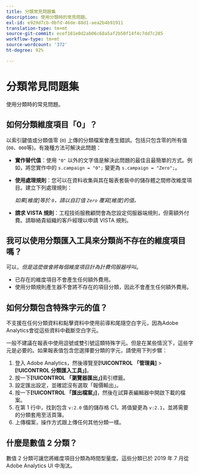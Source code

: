 ```yaml
---
title: 分類常見問題集
description: 使用分類時的常見問題。
exl-id: e929d7cb-0bfd-46de-88d1-aea2b4b91911
translation-type: tm+mt
source-git-commit: ecef181e0d2ab06c68a5af2b50f14f4c7dd7c285
workflow-type: tm+mt
source-wordcount: '372'
ht-degree: 92%

---
```


# 分類常見問題集

使用分類時的常見問題。

## 如何分類維度項目「0」？

以索引鍵值或分類值零 (`0`) 上傳的分類檔案會產生錯誤。包括只包含零的所有值 (`00`、`000`等)。有幾種方法可解決此問題：

* **實作替代值**：使用 `"0"` 以外的文字值是解決此問題的最佳且最簡單的方式。例如，將您實作中的 `s.campaign = "0";` 變更為 `s.campaign = "Zero";`。

* **使用處理規則**：您可以在資料收集與其在報表套裝中的儲存體之間修改維度項目。建立下列處理規則：

   *如果[維度]等於 `0`，請以自訂值 `Zero` 覆寫[維度]的值。*

* **請求 VISTA 規則**：工程技術服務顧問會為您設定伺服器端規則，但需額外付費。請聯絡貴組織的客戶經理以申請 VISTA 規則。

## 我可以使用分類匯入工具來分類尚不存在的維度項目嗎？

可以，*但是這麼做會將每個維度項目計為計費伺服器呼叫*。

* 已存在的維度項目不會產生任何額外費用。
* 使用分類規則產生器不會將不存在的項目分類，因此不會產生任何額外費用。

## 如何分類包含特殊字元的值？

不支援在任何分類資料和點擊資料中使用前導和尾隨空白字元，因為Adobe Analytics會從這些資料中截斷空白字元。

一般不建議在報表中使用逗號或雙引號這類特殊字元。但是在某些情況下，這些字元是必要的。如果報表值包含您選擇要分類的字元，請使用下列步驟：

1. 登入 Adobe Analytics，然後導覽至&#x200B;**[!UICONTROL 「管理員]** > **[!UICONTROL 分類匯入工具」]**。
2. 按一下&#x200B;**[!UICONTROL 「瀏覽器匯出」]**&#x200B;索引標籤。
3. 設定匯出設定，並確認沒有選取「報價輸出」。
4. 按一下&#x200B;**[!UICONTROL 「匯出檔案」]**，然後在試算表編輯器中開啟下載的檔案。
5. 在第 1 行中，找到包含 `v:2.0` 值的儲存格 C1。將值變更為 `v:2.1`，並將需要的分類套用至活頁簿。
6. 上傳檔案，操作方式跟上傳任何其他分類一樣。

## 什麼是數值 2 分類？

數值 2 分類可讓您將維度項目分類為時間型量度。這些分類已於 2019 年 7 月從 Adobe Analytics UI 中淘汰。
